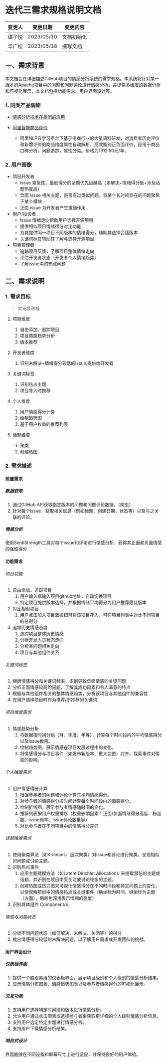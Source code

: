 # 迭代三需求规格说明文档

| 变更人 | 变更日期   | 变更内容   |
| ------ | ---------- | ---------- |
| 谭子悦 | 2023/05/10 | 文档初始化 |
| 华广松 | 2023/05/18 | 撰写文档   |

## 一、需求背景

本文档旨在详细描述GitHub项目的情感分析系统的需求规格。本系统将针对某一版本的Apache项目中的问题和问题评论进行情感分析，并提供多维度的数据分析和可视化展示，本文档包括功能需求、用户界面设计等。

### 1. 同类产品调研

- [情感分析技术在美团的应用](https://tech.meituan.com/2021/10/20/the-applications-of-sentiment-analysis-meituan.html)

- [阿里智能商品评价](https://ai.aliyun.com/nlp/ra?spm=5176.12095367.J_1232829.3.3cada5c60N8IJe)
  - 阿里NLP自学习平台下基于电商行业的大量语料研发，对消费者历史评价和新增评价的商品维度属性自动解析，高效甄别正负面评价，应用于商品口碑分析，问题追踪，属性分类。价格为1912.50元/年。

### 2. 用户画像

- 项目开发者
  - issue 紧急性，最低得分的话题优先级越高（未解决+情绪得分低+涉及话题热度高）
  - 负面 issue 相关主题，是否有过类似问题，将某个长时间存在的问题聚焦于某个模块
  - 正面 issue 为开发者产生激励作用
- 用户/投资者
  - Issue 情绪走向帮助用户选择开源项目
  - 提供相似项目情绪得分对比功能
  - 为其提供同一项目不同版本的情绪得分，辅助其选择合适版本
  - 关键词标签辅助其了解与选择开源项目
- 项目管理者
  - 追踪项目反馈，了解项目整体情绪走向
  - 评估开发者状态（开发者个人情绪趋势）
  - 了解issue中的热点问题

## 二、需求说明

### 1. 需求目标

> 优先级递减

1. 项目维度
   1. 自由添加、追踪项目
   2. 项目情感趋势分析
   3. 版本推荐
2. 开发者维度
   1. 识别未解决+情绪得分较低的issue,提供给开发者

3. 关键词标签
   1. 识别热点主题
   2. 项目导入时推荐

4. 个人维度
   1. 用户情感得分计算
   2. 绘制趋势图
   3. 基于用户权重的推荐列表

5. 话题维度
   1. 聚类
   2. 创建热图


### 2. 需求描述

#### 前置需求

##### 数据获取

1. 通过GitHub API获取指定版本的问题和问题评论数据。（爬虫）
2. 针对每个issue，获取相关信息（例如标题、创建日期、状态等）以及与之关联的评论。

##### 情感分析

使用SentiStrength工具对每个issue和评论进行情感分析，获得其正面和负面情感的强度得分

#### 功能需求

###### 项目功能

1. 自由添加、追踪项目
   1. 用户输入框输入项目github地址，自动切换项目
   2. 特定项目提供版本选择，并根据情绪平均得分为用户推荐最佳版本
2. 对比相似项目
   1. 用户点击加入项目篮按钮可将该项目存入，可在项目列表中对比不同项目的总得分
3. 追踪历史情感态度
   1. 追踪项目整体历史情感
   2. 分析开发人员状态走向
   3. 分析某问题相关走向
   4. 项目与其他组件关系

###### 关键词标签

1. 根据情感得分和关键词频率，识别导致负面情感的关键问题
2. 分析正面情感较高的问题，了解其成功因素和令人满意的特点
3. 根据与其他组件相关的整体情感趋势，分析该项目与其他组件的兼容性
4. 在用户选择项目时作为推荐/不推荐的关键词

###### 项目维度需求

1. 情感趋势分析
   1. 将数据按时间分组（月、季度、年等），计算每个时间段内的平均情感得分以及issue数目。
   2. 绘制趋势图，展示情感在项目发展过程中的变化。
   3. 将情感得分与项目事件（如发布新版本、重大变更）对齐，探索事件对情感的影响。

###### 个人维度需求

1. 用户情感得分计算
   1. 根据参与者的问题和评论计算其平均情感得分。
   2. 对参与者的情感得分按时间计算每个时间段内的情感得分。
   3. 绘制折线图，展示参与者情感随时间的变化。
   4. 推荐列表按用户权重排序（权重影响因素：正面/负面情绪得分高低、粉丝数、issue频率、issue评论数量等）
   5. 对比参与者在不同项目中的情感得分差异

###### 话题维度需求

1. 使用聚类算法（如K-means、层次聚类）对issue和评论进行聚类，发现相似的问题或讨论主题。
2. 识别热点事件
   1. 应用主题建模方法（如Latent Dirichlet Allocation）来提取潜在的主题或话题，并识别在项目中受关注或讨论较多的主题。
   2. 创建热图或热力图来可视化情感得分在不同时间段和特定问题上的变化，以便观察项目中的情感热点或关键事件（横坐标为时间，纵坐标为主题（方面），用颜色深浅表示情绪的强度）
3. 识别具体组件 Component/s

###### 情感与问题状态

1. 分析不同问题状态（如已解决、未解决、关闭等）的得分
2. 挑出情感得分较低的未解决问题，以了解用户需求或开发团队的挑战。

#### 用户界面设计

##### 仪表板界面

1. 提供一个直观易用的仪表板界面，展示项目级别和个人级别的情感分析结果。
2. 显示情感分布图表、情感趋势图表以及参与者情感得分的可视化展示。

#####  交互功能

1. 支持用户选择特定时间段和版本进行情感分析。
2. 允许用户通过点击图表或选择参与者来获取更详细的个人级别情感分析信息。
3. 支持用户选定特定主题进行情感分析。
4. 支持用户下载情感分析结果。

##### 响应式设计

界面能够在不同设备和屏幕尺寸上进行适应，并保持良好的用户体验。
